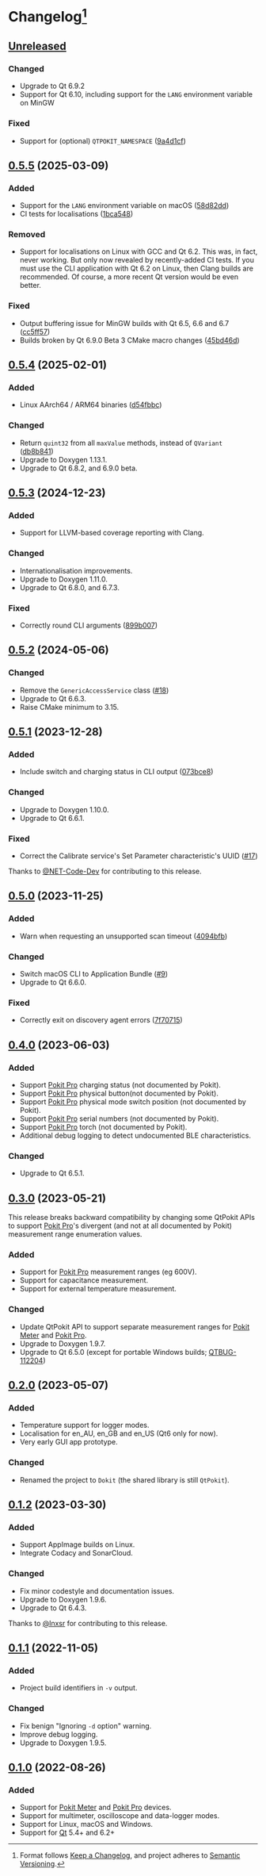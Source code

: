 # Changelog[^1]

## [Unreleased][]

### Changed

- Upgrade to Qt 6.9.2
- Support for Qt 6.10, including support for the `LANG` environment variable on MinGW

### Fixed

- Support for (optional) `QTPOKIT_NAMESPACE` ([9a4d1cf][])

## [0.5.5][] (2025-03-09)

### Added

- Support for the `LANG` environment variable on macOS ([58d82dd][])
- CI tests for localisations ([1bca548][])

### Removed

- Support for localisations on Linux with GCC and Qt 6.2. This was, in fact, never working. But only now revealed by
  recently-added CI tests. If you must use the CLI application with Qt 6.2 on Linux, then Clang builds are recommended.
  Of course, a more recent Qt version would be even better.

### Fixed

- Output buffering issue for MinGW builds with Qt 6.5, 6.6 and 6.7 ([cc5ff57][])
- Builds broken by Qt 6.9.0 Beta 3 CMake macro changes ([45bd46d][])

## [0.5.4][] (2025-02-01)

### Added

- Linux AArch64 / ARM64 binaries ([d54fbbc][])

### Changed

- Return `quint32` from all `maxValue` methods, instead of `QVariant` ([db8b841][])
- Upgrade to Doxygen 1.13.1.
- Upgrade to Qt 6.8.2, and 6.9.0 beta.

## [0.5.3][] (2024-12-23)

### Added

- Support for LLVM-based coverage reporting with Clang.

### Changed

- Internationalisation improvements.
- Upgrade to Doxygen 1.11.0.
- Upgrade to Qt 6.8.0, and 6.7.3.

### Fixed

- Correctly round CLI arguments ([899b007][])

## [0.5.2][] (2024-05-06)

### Changed

- Remove the `GenericAccessService` class ([#18])
- Upgrade to Qt 6.6.3.
- Raise CMake minimum to 3.15.

## [0.5.1][] (2023-12-28)

### Added

- Include switch and charging status in CLI output ([073bce8][])

### Changed

- Upgrade to Doxygen 1.10.0.
- Upgrade to Qt 6.6.1.

### Fixed

- Correct the Calibrate service's Set Parameter characteristic's UUID ([#17])

Thanks to [@NET-Code-Dev](https://github.com/NET-Code-Dev) for contributing to this release.

## [0.5.0][] (2023-11-25)

### Added

- Warn when requesting an unsupported scan timeout ([4094bfb][])

### Changed

- Switch macOS CLI to Application Bundle ([#9])
- Upgrade to Qt 6.6.0.

### Fixed

- Correctly exit on discovery agent errors ([7f70715][])

## [0.4.0][] (2023-06-03)

### Added

- Support [Pokit Pro] charging status (not documented by Pokit).
- Support [Pokit Pro] physical button(not documented by Pokit).
- Support [Pokit Pro] physical mode switch position (not documented by Pokit).
- Support [Pokit Pro] serial numbers (not documented by Pokit).
- Support [Pokit Pro] torch (not documented by Pokit).
- Additional debug logging to detect undocumented BLE characteristics.

### Changed

- Upgrade to Qt 6.5.1.

## [0.3.0][] (2023-05-21)

This release breaks backward compatibility by changing some QtPokit APIs to support [Pokit Pro]'s
divergent (and not at all documented by Pokit) measurement range enumeration values.

### Added

- Support for [Pokit Pro] measurement ranges (eg 600V).
- Support for capacitance measurement.
- Support for external temperature measurement.

### Changed

- Update QtPokit API to support separate measurement ranges for [Pokit Meter] and [Pokit Pro].
- Upgrade to Doxygen 1.9.7.
- Upgrade to Qt 6.5.0 (except for portable Windows builds; [QTBUG-112204])

## [0.2.0][] (2023-05-07)

### Added

- Temperature support for logger modes.
- Localisation for en_AU, en_GB and en_US (Qt6 only for now).
- Very early GUI app prototype.

### Changed

- Renamed the project to `Dokit` (the shared library is still `QtPokit`).

## [0.1.2][] (2023-03-30)

### Added

- Support AppImage builds on Linux.
- Integrate Codacy and SonarCloud.

### Changed

- Fix minor codestyle and documentation issues.
- Upgrade to Doxygen 1.9.6.
- Upgrade to Qt 6.4.3.

Thanks to [@lnxsr](https://github.com/lnxsr) for contributing to this release.

## [0.1.1][] (2022-11-05)

### Added

- Project build identifiers in `-v` output.

### Changed

- Fix benign "Ignoring `-d` option" warning.
- Improve debug logging.
- Upgrade to Doxygen 1.9.5.

## [0.1.0][] (2022-08-26)

### Added

- Support for [Pokit Meter][] and [Pokit Pro][] devices.
- Support for multimeter, oscilloscope and data-logger modes.
- Support for Linux, macOS and Windows.
- Support for [Qt][] 5.4+ and 6.2+

[Unreleased]: https://github.com/pcolby/dokit/compare/v0.5.5...HEAD
[0.5.5]: https://github.com/pcolby/dokit/releases/tag/v0.5.5
[0.5.4]: https://github.com/pcolby/dokit/releases/tag/v0.5.4
[0.5.3]: https://github.com/pcolby/dokit/releases/tag/v0.5.3
[0.5.2]: https://github.com/pcolby/dokit/releases/tag/v0.5.2
[0.5.1]: https://github.com/pcolby/dokit/releases/tag/v0.5.1
[0.5.0]: https://github.com/pcolby/dokit/releases/tag/v0.5.0
[0.4.0]: https://github.com/pcolby/dokit/releases/tag/v0.4.0
[0.3.0]: https://github.com/pcolby/dokit/releases/tag/v0.3.0
[0.2.0]: https://github.com/pcolby/dokit/releases/tag/v0.2.0
[0.1.2]: https://github.com/pcolby/dokit/releases/tag/v0.1.2
[0.1.1]: https://github.com/pcolby/dokit/releases/tag/v0.1.1
[0.1.0]: https://github.com/pcolby/dokit/releases/tag/v0.1.0

[073bce8]:     https://github.com/pcolby/dokit/commit/073bce82014a85e033639862fdb061c72b7971fd "Include switch and charging status in CLI output"
[1bca548]:     https://github.com/pcolby/dokit/commit/1bca548c7abf9b9e59dd2ab2e5a27aac0dfa5119 "Add workflow steps for testing localisations"
[4094bfb]:     https://github.com/pcolby/dokit/commit/4094bfb218df20e1d34222b0b701fad8f57b0f2b "Warn when requesting an unsupported scan timeout"
[45bd46d]:     https://github.com/pcolby/dokit/commit/45bd46d85433a3d3b8e04b9a1f8ba500fc3dcc5a "Work around Qt 6.9.0 beta 3 L10n bug"
[58d82dd]:     https://github.com/pcolby/dokit/commit/58d82ddb70b166212e3c8c0a778dbd32a255db29 "Support the LANG environment variable on macOS"
[7f70715]:     https://github.com/pcolby/dokit/commit/7f7071554cdb8170aeeaa7fb51fec26535f00321 "Correctly exit on discovery agent errors"
[899b007]:     https://github.com/pcolby/dokit/commit/899b007e73e64e724f2785acafddd2d3fc6f893e "Round command line options correctly"
[9a4d1cf]:     https://github.com/pcolby/dokit/commit/9a4d1cf13198fbf9a4d0bb0e8c3dd3001cefdf65 "Complete support for (optional) QTPOKIT_NAMESPACE"
[cc5ff57]:     https://github.com/pcolby/dokit/commit/cc5ff57bc2f94f4306687d88307cda4f3fbb3612 "Use fputs() instead of std::err for CLI error output"
[d54fbbc]:     https://github.com/pcolby/dokit/commit/d54fbbcb2eacbce6b4e9bfb8a23a9ce43fd7524a "Support GitHub's Linux arm64 preview hosts"
[db8b841]:     https://github.com/pcolby/dokit/commit/db8b84197d00b5a357974043f2dc0f3c0b7dfeff "Return quint32 from all maxValue methods"

[#9]:          https://github.com/pcolby/dokit/issues/9
[#17]:         https://github.com/pcolby/dokit/issues/17
[#18]:         https://github.com/pcolby/dokit/issues/18
[Pokit Meter]: https://www.pokitinnovations.com/pokit-meter/
[Pokit Pro]:   https://www.pokitinnovations.com/pokit-pro/
[Qt]:          https://www.qt.io/
[QTBUG-112204]: https://bugreports.qt.io/browse/QTBUG-112204 "windeployqt error when creating translations"

[^1]: Format follows [Keep a Changelog](https://keepachangelog.com/en/1.0.0/), and
  project adheres to [Semantic Versioning](https://semver.org/spec/v2.0.0.html).
